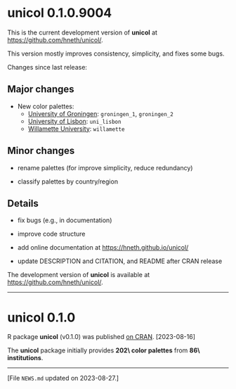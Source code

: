 
# unicol 0.1.0.9004

This is the current development version of **unicol** at <https://github.com/hneth/unicol/>. 

This version mostly improves consistency, simplicity, and fixes some bugs. 

<!-- Log of changes: --> 

Changes since last release: 


<!-- Major changes: --> 

## Major changes 

- New color palettes: 
    - [University of Groningen](https://www.rug.nl): `groningen_1`, `groningen_2`
    - [University of Lisbon](https://www.ulisboa.pt): `uni_lisbon` 
    - [Willamette University](https://willamette.edu): `willamette` 


<!-- Minor changes: --> 

## Minor changes 

- rename palettes (for improve simplicity, reduce redundancy)

- classify palettes by country/region 

<!-- Details:  --> 

## Details 

- fix bugs (e.g., in documentation)

- improve code structure 

- add online documentation at <https://hneth.github.io/unicol/>

- update DESCRIPTION and CITATION, and README after CRAN release


<!-- Development version:  --> 

The development version of **unicol** is available at <https://github.com/hneth/unicol/>. 


------ 

# unicol 0.1.0

R package **unicol** (v0.1.0) was published [on CRAN](https://CRAN.R-project.org/package=unicol). [2023-08-16] 

The **unicol** package initially provides **202\ color palettes** from **86\ institutions**. 


<!-- Footer:  --> 

---------- 

[File `NEWS.md` updated on 2023-08-27.] 

<!-- eof. -->
